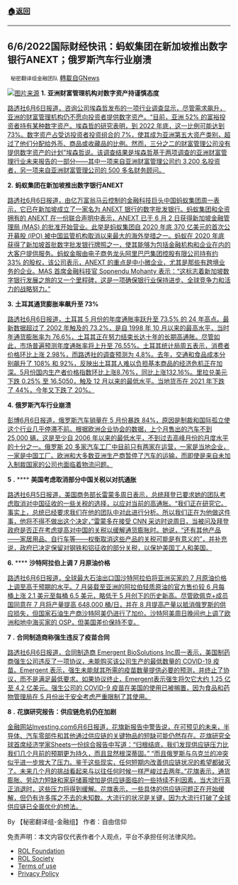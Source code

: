###  [:house:返回](README.md)
---


## 6/6/2022国际财经快讯：蚂蚁集团在新加坡推出数字银行ANEXT；俄罗斯汽车行业崩溃
` 秘密翻译组金融团队` [轉載自GNews](https://gnews.org/zh-hans/2674739/)

![](https://assets.gnews.org/wp-content/uploads/2022/06/图片1_1654523762.png)[图片来源](https://www.reuters.com) 
**1.** **亚洲财富管理机构对数字资产持谨慎态度**
 
[路透社6月6日报道，咨询公司埃森哲发布的一项行业调查显示，尽管需求飙升，亚洲的财富管理机构仍不愿向投资者提供数字资产。“目前，亚洲 52% 的富裕投资者持有某种数字资产。埃森哲的研究表明，到 2022 年底，这一比例可能达到 73%。数字资产占受访投资者投资组合的 7%，使其成为亚洲第五大资产类别，超过了他们分配给外币、商品或收藏品的比例。然而，三分之二的财富管理公司没有提供数字资产的计划”埃森哲说。该调查结果是埃森哲基于两项调查的亚洲财富管理行业未来报告的一部分——其中一项来自亚洲财富管理公司约 3,200 名投资者，另一项来自亚洲财富管理公司的 500 多名财务顾问。](https://www.reuters.com/technology/asian-wealth-managers-seen-wary-digital-assets-despite-soaring-demand-2022-06-06/)
 
**2.** **蚂蚁集团在新加坡推出数字银行ANEXT**
 
[路透社6月6日报道，由亿万富翁马云控制的金融科技巨头中国蚂蚁集团周一表示，它已在新加坡成立了一家名为 ANEXT 银行的数字批发银行。蚂蚁集团和全资拥有的 ANEXT 在一份联合声明中表示，ANEXT 已于 6 月 2 日获得新加坡金融管理局 (MAS) 的批准开始营业。此举是蚂蚁集团自 2020 年底 370 亿美元的首次公开募股 (IPO) 被中国监管机构取消以来最大的海外举措之一。蚂蚁在 2020 年底获得了新加坡首批数字批发银行牌照之一，使其能够为包括金融机构和企业在内的大客户提供服务。蚂蚁金服由电子商务龙头阿里巴巴集团控股有限公司持有约 33% 的股权，该公司表示，ANEXT 的重点是中小微企业，尤其是那些有跨境业务的企业。MAS 首席金融科技官 Sopnendu Mohanty 表示：“这标志着新加坡数字银行发展之旅的又一个里程碑，这是一项确保银行业保持进步、全球竞争力和活力的战略努力。”](https://www.reuters.com/business/finance/ant-group-launches-digital-bank-anext-singapore-2022-06-06/)
 
**3.** **土耳其通货膨胀率飙升至 73%**
 
[路透社6月6日报道，土耳其 5 月份的年度通胀率跃升至 73.5% 的 24 年高点。最新数据超过了 2002 年触及的 73.2%，是自 1998 年 10 月以来的最高水平，当时年通货膨胀率为 76.6%，土耳其正在努力结束长达十年的长期高通胀。尽管如此，市场普遍预测年度通胀率将上升至 76.55%。土耳其统计局周五表示，消费者价格环比上涨 2.98%，而路透社的调查预测为 4.8%。去年，交通和食品成本分别飙升了 108% 和 92%，反映出土耳其人难以负担基本商品的经济危机正在加深。5月份国内生产者价格指数环比上涨8.76%，同比上涨132.16%。里拉兑美元下跌 0.25% 至 16.5050，触及 12 月以来的最低水平。当地货币在 2021 年下跌了 44%，今年又下跌了 20%。](https://www.reuters.com/markets/asia/turkeys-annual-inflation-soars-24-year-high-73-2022-06-03/)
 
**4.** **俄罗斯汽车行业崩溃**
 
[彭博6月6日报道，俄罗斯汽车销量在 5 月份暴跌 84%，原因是制裁和国际孤立使这个行业几乎停滞不前。根据欧洲企业协会的数据，上个月售出的汽车不到 25,000 辆，这是至少自 2006 年以来的最低水平，不到过去高峰月份的月度水平的十分之一。俄罗斯 20 多家汽车工厂中目前只有两家在运营，一家是当地企业，一家是中国工厂。欧洲和大多数亚洲生产商暂停了汽车的运输，而即使是来自未加入制裁国家的公司也面临着物流问题。](https://www.investing.com/news/economy/russian-car-sales-collapse-as-isolation-hits-oncehot-industry-2833881)
 
**5** **.** **** **美国考虑取消部分中国关税以对抗通胀**
 
[路透社6月5日报道，美国商务部长雷蒙多周日表示，总统拜登已要求她的团队考虑取消对中国征收的一些关税的选择，以应对当前的高通胀。“我们正在研究它。事实上，总统已经要求我们在他的团队中对此进行分析。所以我们正在为他做这件事，他将不得不做出这个决定，”雷蒙多在接受 CNN 采访时说周日，当被问及拜登政府是否正在考虑提高对中国的关税以缓解通货膨胀时。她说，“还有其他产品——家居用品、自行车等——权衡取消这些产品的关税可能是有意义的”，并补充说，政府已决定保留对钢铁和铝征收的部分关税，以保护美国工人和美国。](https://www.investing.com/news/economy/us-mulls-lifting-some-china-tariffs-to-fight-inflation-2833646)
 
**6.** **** **沙特阿拉伯上调 7 月原油价格**
 
[路透社6月6日报道，全球最大石油出口国沙特阿拉伯将亚洲买家的 7 月原油价格上调至高于预期的水平。7 月装载至亚洲的阿拉伯轻质原油的官方售价较 6 月每桶上涨 2.1 美元至每桶 6.5 美元，略低于 5 月创下的历史新高。尽管欧佩克+成员国同意在 7 月将产量提高 648,000 桶/日，并在 8 月提高产量以抵消俄罗斯的供应损失，但国家石油生产商沙特阿美仍进行了加价。沙特阿美周日晚间也上调了欧洲和地中海买家的 OSP，但美国差价保持不变。](https://www.reuters.com/markets/commodities/saudi-arabia-hikes-july-crude-prices-surprisingly-high-asia-buyers-2022-06-06/)
 
**7** **.** **合同制造商称强生违反了疫苗合同**
 
[路透社6月6日报道，合同制造商 Emergent BioSolutions Inc周一表示，美国制药商强生公司违反了一项协议，未能购买该公司生产的最低数量的 COVID-19 疫苗。Emergent 表示，强生未能就其所需的疫苗数量提供必要的预测，并终止了协议，而不是满足最低要求。如果协议终止，Emergent表示强生将欠它大约 1.25 亿至 4.2 亿美元。强生公司的 COVID-9 疫苗在美国的使用已被搁置，因为食品和药物管理局在 5 月份出于安全考虑严重限制了其使用。](https://www.reuters.com/business/healthcare-pharmaceuticals/contract-manufacturer-emergent-says-jj-breached-vaccine-contract-2022-06-06/)
 
**8** **.** **花旗研究报告：供应链危机仍在加剧**
 
[金融网站Investing.com6月6日报道，花旗新报告中警告说，在可预见的未来，半导体、汽车零部件和其他通过供应链的关键物品的短缺可能仍然存在。花旗研究全球首席经济学家Sheets一份综合报告中写道：“归根结底，我们发现供应链压力比我们几个月前的预期更为持久，而且显然根深蒂固。” “而且俄罗斯与乌克兰的冲突似乎进一步放大了压力。鉴于这些现实，任何短期内改善供应链状况的希望都破灭了。未来几个月的挑战看起来与以往任何时候一样严峻过去两年。”花旗表示，通货膨胀、劳动力短缺和家庭储蓄增加是供应链面临的一些持续不利因素，当大流行真正消退时，这些压力将得到缓解。花旗表示，一些具体的供应链问题正在开始缓解，但仍有许多挥之不去的未知数。大流行的状况是关键，因为大流行打破了全球供应链已全面优化的想法。](https://finance.yahoo.com/news/supply-chains-citi-105005271.html)
 
By 【秘密翻译组-金融组】
作者：自由信仰

免责声明：本文内容仅代表作者个人观点，平台不承担任何法律风险。
  
- [ROL Foundation](https://rolfoundation.org/)
- [ROL Society](https://rolsociety.org/)
- [Terms of use](https://gnews.org/terms-of-use-3/)
- [Privacy Policy](https://gnews.org/privacy-policy/)

